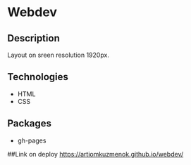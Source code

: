 # Webdev

## Description
Layout on sreen resolution 1920px.

## Technologies
- HTML
- CSS

## Packages
- gh-pages

##Link on deploy
https://artiomkuzmenok.github.io/webdev/
